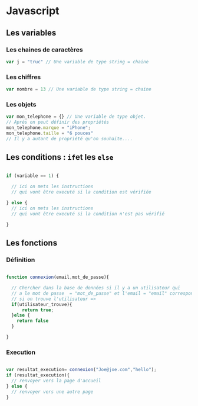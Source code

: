 

# Javascript

## Les variables

### Les chaines de caractères

```javascript
var j = "truc" // Une variable de type string = chaine

```

### Les chiffres

```javascript
var nombre = 13 // Une variable de type string = chaine
```

### Les objets

```javascript
var mon_telephone = {} // Une variable de type objet.
// Après on peut définir des propriétés
mon_telephone.marque = "iPhone";
mon_telephone.taille = "6 pouces"
// Il y a autant de propriété qu'on souhaite....

```

## Les conditions : `if`et les `else`

```javascript

if (variable == 1) {

  // ici on mets les instructions
  // qui vont être executé si la condition est vérifiée

} else {
  // ici on mets les instructions
  // qui vont être executé si la condition n'est pas vérifié

}
```



## Les fonctions


### Définition

```javascript

function connexion(email,mot_de_passe){

  // Chercher dans la base de données si il y a un utilisateur qui
  // a le mot de passe  = "mot_de_passe" et l'email = "email" correspondant.
  // si on trouve l'utilisateur =>
  if(utilisateur_trouve){
      return true;
  }else {
    return false
  }

}
```

### Execution


```javascript

var resultat_execution= connexion("Joe@joe.com","hello");
if (resultat_execution){
  // renvoyer vers la page d'accueil
} else {
  // renvoyer vers une autre page
}


```

